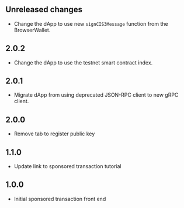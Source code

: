 ## Unreleased changes

-   Change the dApp to use new `signCIS3Message` function from the BrowserWallet.

## 2.0.2

-   Change the dApp to use the testnet smart contract index.

## 2.0.1

-   Migrate dApp from using deprecated JSON-RPC client to new gRPC client.

## 2.0.0

-   Remove tab to register public key

## 1.1.0

-   Update link to sponsored transaction tutorial

## 1.0.0

-   Initial sponsored transaction front end
